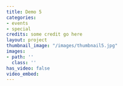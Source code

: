 ```yaml
---
title: Demo 5
categories:
- events
- special
credits: some credit go here
layout: project
thumbnail_image: "/images/thumbnail5.jpg"
images:
- path: ''
  class: ''
has_video: false
video_embed: 
---
```


